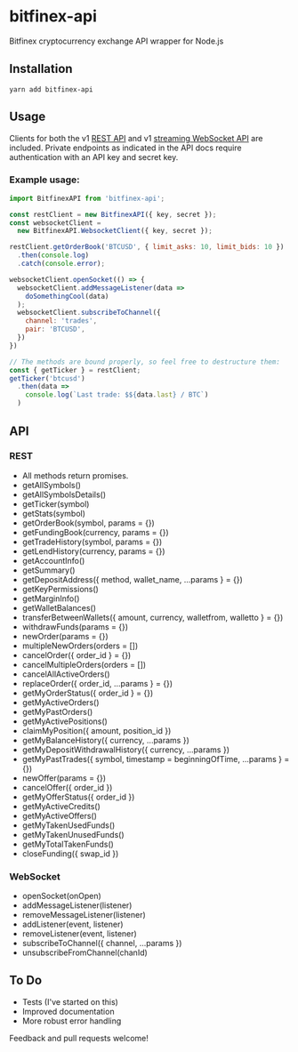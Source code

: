 # bitfinex-api

Bitfinex cryptocurrency exchange API wrapper for Node.js

## Installation

```
yarn add bitfinex-api
```

## Usage

Clients for both the v1 [REST API](https://bitfinex.readme.io/v1/docs/rest-general)
and v1 [streaming WebSocket API](https://bitfinex.readme.io/v1/docs/ws-general)
are included. Private endpoints as indicated in the API docs require authentication
with an API key and secret key.

### Example usage:

```javascript
import BitfinexAPI from 'bitfinex-api';

const restClient = new BitfinexAPI({ key, secret });
const websocketClient =
  new BitfinexAPI.WebsocketClient({ key, secret });

restClient.getOrderBook('BTCUSD', { limit_asks: 10, limit_bids: 10 })
  .then(console.log)
  .catch(console.error);

websocketClient.openSocket(() => {
  websocketClient.addMessageListener(data =>
    doSomethingCool(data)
  );
  websocketClient.subscribeToChannel({
    channel: 'trades',
    pair: 'BTCUSD',
  })
})

// The methods are bound properly, so feel free to destructure them:
const { getTicker } = restClient;
getTicker('btcusd')
  .then(data =>
    console.log(`Last trade: $${data.last} / BTC`)
  )
```

## API

### REST
* All methods return promises.
* getAllSymbols() 
* getAllSymbolsDetails() 
* getTicker(symbol) 
* getStats(symbol) 
* getOrderBook(symbol, params = {}) 
* getFundingBook(currency, params = {}) 
* getTradeHistory(symbol, params = {}) 
* getLendHistory(currency, params = {}) 
* getAccountInfo() 
* getSummary() 
* getDepositAddress({ method, wallet_name, ...params } = {}) 
* getKeyPermissions() 
* getMarginInfo() 
* getWalletBalances() 
* transferBetweenWallets({ amount, currency, walletfrom, walletto } = {}) 
* withdrawFunds(params = {}) 
* newOrder(params = {}) 
* multipleNewOrders(orders = []) 
* cancelOrder({ order_id } = {}) 
* cancelMultipleOrders(orders = []) 
* cancelAllActiveOrders() 
* replaceOrder({ order_id, ...params } = {}) 
* getMyOrderStatus({ order_id } = {}) 
* getMyActiveOrders() 
* getMyPastOrders()
* getMyActivePositions() 
* claimMyPosition({ amount, position_id }) 
* getMyBalanceHistory({ currency, ...params }) 
* getMyDepositWithdrawalHistory({ currency, ...params }) 
* getMyPastTrades({ symbol, timestamp = beginningOfTime, ...params } = {}) 
* newOffer(params = {}) 
* cancelOffer({ order_id }) 
* getMyOfferStatus({ order_id }) 
* getMyActiveCredits() 
* getMyActiveOffers() 
* getMyTakenUsedFunds() 
* getMyTakenUnusedFunds() 
* getMyTotalTakenFunds() 
* closeFunding({ swap_id }) 

### WebSocket
* openSocket(onOpen)
* addMessageListener(listener)
* removeMessageListener(listener)
* addListener(event, listener)
* removeListener(event, listener)
* subscribeToChannel({ channel, ...params })
* unsubscribeFromChannel(chanId)

## To Do
* Tests (I've started on this)
* Improved documentation
* More robust error handling

Feedback and pull requests welcome!
